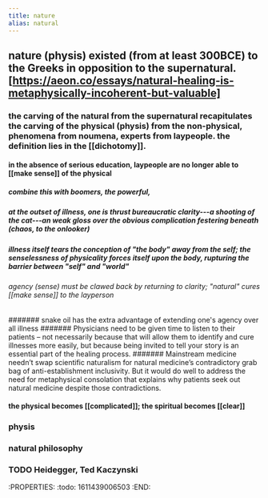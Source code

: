 ```yaml
---
title: nature
alias: natural
---
```


## nature (physis) existed (from at least 300BCE) to the Greeks in opposition to the supernatural. [https://aeon.co/essays/natural-healing-is-metaphysically-incoherent-but-valuable]
### the carving of the natural from the supernatural recapitulates the carving of the physical (physis) from the non-physical, phenomena from noumena, experts from laypeople. the definition lies in the [[dichotomy]].
#### in the absence of serious education, laypeople are no longer able to [[make sense]] of the physical
##### combine this with boomers, the powerful,
##### at the outset of illness, one is thrust bureaucratic clarity---a shooting of the cat---an weak gloss over the obvious complication festering beneath (chaos, to the onlooker)
##### illness itself tears the conception of "the body" away from the self; the *senselessness* of physicality forces itself upon the body, rupturing the barrier between "self" and "world"
###### agency (sense) must be clawed back by returning to clarity; "natural" cures [[make sense]] to the layperson
####### snake oil has the extra advantage of extending one's agency over all illness
####### Physicians need to be given time to listen to their patients – not necessarily because that will allow them to identify and cure illnesses more easily, but because being invited to tell your story is an essential part of the healing process.
####### Mainstream medicine needn’t swap scientific naturalism for natural medicine’s contradictory grab bag of anti-establishment inclusivity. But it would do well to address the need for metaphysical consolation that explains why patients seek out natural medicine despite those contradictions.
#### the physical becomes [[complicated]]; the spiritual becomes [[clear]]
### physis
### natural philosophy
### TODO Heidegger, Ted Kaczynski
:PROPERTIES:
:todo: 1611439006503
:END:

